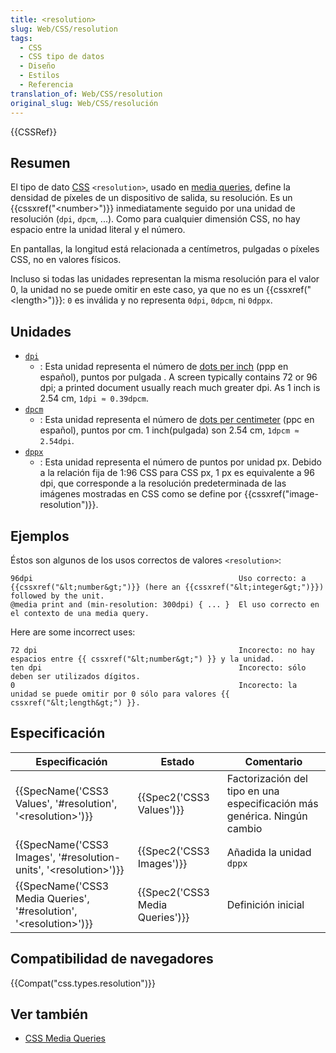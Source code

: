 ```yaml
---
title: <resolution>
slug: Web/CSS/resolution
tags:
  - CSS
  - CSS tipo de datos
  - Diseño
  - Estilos
  - Referencia
translation_of: Web/CSS/resolution
original_slug: Web/CSS/resolución
---
```

{{CSSRef}}

## Resumen

El tipo de dato [CSS](/es/docs/Web/CSS) `<resolution>`, usado en [media queries](/es/docs/Web/Guide/CSS/Media_queries), define la densidad de píxeles de un dispositivo de salida, su resolución. Es un {{cssxref("&lt;number&gt;")}} inmediatamente seguido por una unidad de resolución (`dpi`, `dpcm`, ...). Como para cualquier dimensión CSS, no hay espacio entre la unidad literal y el número.

En pantallas, la longitud está relacionada a centímetros, pulgadas o píxeles CSS, no en valores físicos.

Incluso si todas las unidades representan la misma resolución para el valor 0, la unidad no se puede omitir en este caso, ya que no es un {{cssxref("&lt;length&gt;")}}: `0` es inválida y no representa `0dpi`, `0dpcm`, ni `0dppx`.

## Unidades

- [`dpi`]()
  - : Esta unidad representa el número de [dots per inch](http://en.wikipedia.org/wiki/Dots_per_inch) (ppp en español), puntos por pulgada . A screen typically contains 72 or 96 dpi; a printed document usually reach much greater dpi. As 1 inch is 2.54 cm, `1dpi ≈ 0.39dpcm`.
- [`dpcm`]()
  - : Esta unidad representa el número de [dots per centimeter](http://en.wikipedia.org/wiki/Dots_per_centimetre) (ppc en español), puntos por cm. 1 inch(pulgada) son 2.54 cm, `1dpcm ≈ 2.54dpi`.
- [`dppx`]()
  - : Esta unidad representa el número de puntos por unidad px. Debido a la relación fija de 1:96 CSS para CSS px, 1 px es equivalente a 96 dpi, que corresponde a la resolución predeterminada de las imágenes mostradas en CSS como se define por {{cssxref("image-resolution")}}.

## Ejemplos

Éstos son algunos de los usos correctos de valores `<resolution>`:

```
96dpi                                              Uso correcto: a {{cssxref("&lt;number&gt;")}} (here an {{cssxref("&lt;integer&gt;")}}) followed by the unit.
@media print and (min-resolution: 300dpi) { ... }  El uso correcto en el contexto de una media query.
```

Here are some incorrect uses:

```
72 dpi                                             Incorecto: no hay espacios entre {{ cssxref("&lt;number&gt;") }} y la unidad.
ten dpi                                            Incorecto: sólo deben ser utilizados dígitos.
0                                                  Incorecto: la unidad se puede omitir por 0 sólo para valores {{ cssxref("&lt;length&gt;") }}.
```

## Especificación

| Especificación                                                                                   | Estado                                   | Comentario                                                               |
| ------------------------------------------------------------------------------------------------ | ---------------------------------------- | ------------------------------------------------------------------------ |
| {{SpecName('CSS3 Values', '#resolution', '&lt;resolution&gt;')}}             | {{Spec2('CSS3 Values')}}         | Factorización del tipo en una especificación más genérica. Ningún cambio |
| {{SpecName('CSS3 Images', '#resolution-units', '&lt;resolution&gt;')}}     | {{Spec2('CSS3 Images')}}         | Añadida la unidad `dppx`                                                 |
| {{SpecName('CSS3 Media Queries', '#resolution', '&lt;resolution&gt;')}} | {{Spec2('CSS3 Media Queries')}} | Definición inicial                                                       |

## Compatibilidad de navegadores

{{Compat("css.types.resolution")}}

## Ver también

- [CSS Media Queries](/es/docs/Web/Guide/CSS/Media_queries)
